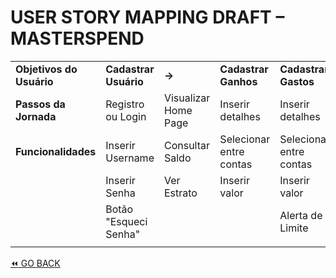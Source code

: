 # USER STORY MAPPING DRAFT – MASTERSPEND

|                          |                       |                      |                         |                         |
| ------------------------ | --------------------- | -------------------- | ----------------------- | ----------------------- |
| **Objetivos do Usuário** | **Cadastrar Usuário** | **&rarr;**           | **Cadastrar Ganhos**    | **Cadastrar Gastos**    |
| **Passos da Jornada**    | Registro ou Login     | Visualizar Home Page | Inserir detalhes        | Inserir detalhes        |
| **Funcionalidades**      | Inserir Username      | Consultar Saldo      | Selecionar entre contas | Selecionar entre contas |
|                          | Inserir Senha         | Ver Estrato          | Inserir valor           | Inserir valor           |
|                          | Botão "Esqueci Senha" |                      |                         | Alerta de Limite        |
|                          |                       |                      |                         |                         |

[:rewind: GO BACK](../README.md)
